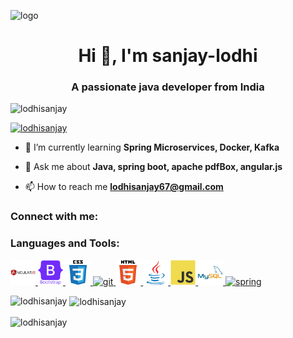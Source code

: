 ![logo](https://github.com/lodhisanjay/sanjay-lodhi/blob/main/ilovecoding1.jpeg)


<h1 align="center">Hi 👋, I'm sanjay-lodhi</h1>
<h3 align="center">A passionate java developer from India</h3>

<p align="left"> <img src="https://komarev.com/ghpvc/?username=lodhisanjay&label=Profile%20views&color=0e75b6&style=flat" alt="lodhisanjay" /> </p>

<p align="left"> <a href="https://github.com/ryo-ma/github-profile-trophy"><img src="https://github-profile-trophy.vercel.app/?username=lodhisanjay" alt="lodhisanjay" /></a> </p>
<img src="https://c.tenor.com/OKMiJjqXkMcAAAAC/tenor.gif" width="300px" align="right" alt="" >

- 🌱 I’m currently learning **Spring Microservices, Docker, Kafka**

- 💬 Ask me about **Java, spring boot, apache pdfBox, angular.js**

- 📫 How to reach me **lodhisanjay67@gmail.com**

<h3 align="left">Connect with me:</h3>
<p align="left">
</p>

<h3 align="left">Languages and Tools:</h3>
<p align="left"> <a href="https://angular.io" target="_blank" rel="noreferrer"> <img src="https://raw.githubusercontent.com/devicons/devicon/master/icons/angularjs/angularjs-original-wordmark.svg" alt="angularjs" width="40" height="40"/> </a> <a href="https://getbootstrap.com" target="_blank" rel="noreferrer"> <img src="https://raw.githubusercontent.com/devicons/devicon/master/icons/bootstrap/bootstrap-plain-wordmark.svg" alt="bootstrap" width="40" height="40"/> </a> <a href="https://www.w3schools.com/css/" target="_blank" rel="noreferrer"> <img src="https://raw.githubusercontent.com/devicons/devicon/master/icons/css3/css3-original-wordmark.svg" alt="css3" width="40" height="40"/> </a> <a href="https://git-scm.com/" target="_blank" rel="noreferrer"> <img src="https://www.vectorlogo.zone/logos/git-scm/git-scm-icon.svg" alt="git" width="40" height="40"/> </a> <a href="https://www.w3.org/html/" target="_blank" rel="noreferrer"> <img src="https://raw.githubusercontent.com/devicons/devicon/master/icons/html5/html5-original-wordmark.svg" alt="html5" width="40" height="40"/> </a> <a href="https://www.java.com" target="_blank" rel="noreferrer"> <img src="https://raw.githubusercontent.com/devicons/devicon/master/icons/java/java-original.svg" alt="java" width="40" height="40"/> </a> <a href="https://developer.mozilla.org/en-US/docs/Web/JavaScript" target="_blank" rel="noreferrer"> <img src="https://raw.githubusercontent.com/devicons/devicon/master/icons/javascript/javascript-original.svg" alt="javascript" width="40" height="40"/> </a> <a href="https://www.mysql.com/" target="_blank" rel="noreferrer"> <img src="https://raw.githubusercontent.com/devicons/devicon/master/icons/mysql/mysql-original-wordmark.svg" alt="mysql" width="40" height="40"/> </a> <a href="https://spring.io/" target="_blank" rel="noreferrer"> <img src="https://www.vectorlogo.zone/logos/springio/springio-icon.svg" alt="spring" width="40" height="40"/> </a> </p>

<p><img align="left" src="https://github-readme-stats.vercel.app/api/top-langs?username=lodhisanjay&show_icons=true&locale=en&layout=compact" alt="lodhisanjay" /></p>

<p>&nbsp;<img align="center" src="https://github-readme-stats.vercel.app/api?username=lodhisanjay&show_icons=true&locale=en" alt="lodhisanjay" /></p>

<p><img align="center" src="https://github-readme-streak-stats.herokuapp.com/?user=lodhisanjay&" alt="lodhisanjay" /></p>
